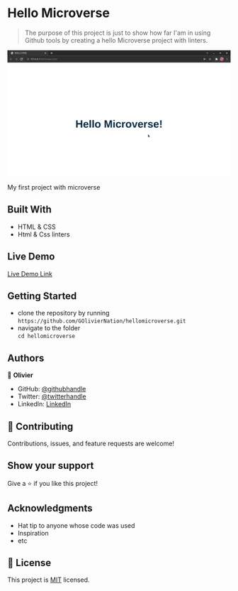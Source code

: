 # Hello Microverse

> The purpose of this project is just to show how far I'am in using Github tools by creating a hello Microverse project with linters.

![screenshot](./Screenshot.png)

My first project with microverse

## Built With

- HTML & CSS
- Html & Css linters

## Live Demo

[Live Demo Link](https://goliviernation.github.io/hellomicroverse/)

## Getting Started

- clone the repository by running\
   `https://github.com/GOlivierNation/hellomicroverse.git`
- navigate to the folder\
   `cd hellomicroverse`

## Authors

👤 **Olivier**

- GitHub: [@githubhandle](https://github.com/GOlivierNation)
- Twitter: [@twitterhandle](https://twitter.com/Golivier_Nation)
- LinkedIn: [LinkedIn](https://www.linkedin.com/in/olivier-gasominali-866962108/)

## 🤝 Contributing

Contributions, issues, and feature requests are welcome!

## Show your support

Give a ⭐️ if you like this project!

## Acknowledgments

- Hat tip to anyone whose code was used
- Inspiration
- etc

## 📝 License

This project is [MIT](./MIT.md) licensed.

